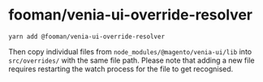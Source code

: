 # fooman/venia-ui-override-resolver

`
 yarn add @fooman/venia-ui-override-resolver
`

Then copy individual files from `node_modules/@magento/venia-ui/lib` into `src/overrides/` with the same file path. Please note that adding a new file requires restarting the watch process for the file to get recognised.